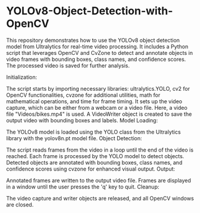# YOLOv8-Object-Detection-with-OpenCV
This repository demonstrates how to use the YOLOv8 object detection model from Ultralytics for real-time video processing. It includes a Python script that leverages OpenCV and CvZone to detect and annotate objects in video frames with bounding boxes, class names, and confidence scores. The processed video is saved for further analysis.

Initialization:

The script starts by importing necessary libraries: ultralytics.YOLO, cv2 for OpenCV functionalities, cvzone for additional utilities, math for mathematical operations, and time for frame timing.
It sets up the video capture, which can be either from a webcam or a video file. Here, a video file "Videos/bikes.mp4" is used.
A VideoWriter object is created to save the output video with bounding boxes and labels.
Model Loading:

The YOLOv8 model is loaded using the YOLO class from the Ultralytics library with the yolov8n.pt model file.
Object Detection:

The script reads frames from the video in a loop until the end of the video is reached.
Each frame is processed by the YOLO model to detect objects.
Detected objects are annotated with bounding boxes, class names, and confidence scores using cvzone for enhanced visual output.
Output:

Annotated frames are written to the output video file.
Frames are displayed in a window until the user presses the 'q' key to quit.
Cleanup:

The video capture and writer objects are released, and all OpenCV windows are closed.
